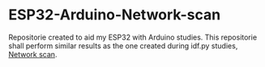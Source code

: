 # ESP32-Arduino-Network-scan
Repositorie created to aid my ESP32 with Arduino studies. This repositorie shall perform similar results as the one created during idf.py studies, [Network scan](https://github.com/Rafaelatff/ESP32-SCAN).

